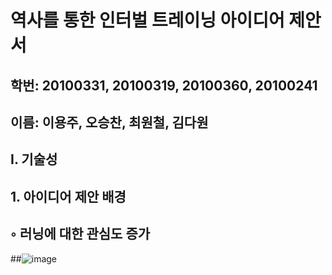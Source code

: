 # 역사를 통한 인터벌 트레이닝 아이디어 제안서  

## 학번: 20100331, 20100319, 20100360, 20100241
## 이름: 이용주, 오승찬, 최원철, 김다원


## Ⅰ. 기술성 


  ## 1. 아이디어 제안 배경

  ## ◦ 러닝에 대한 관심도 증가


##![image](https://github.com/user-attachments/assets/276b7d2a-9119-4f2e-879b-23caedec5d76)

